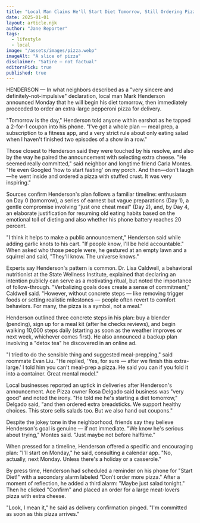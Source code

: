 ```yaml
---
title: "Local Man Claims He'll Start Diet Tomorrow, Still Ordering Pizza"
date: 2025-01-01
layout: article.njk
author: "Jane Reporter"
tags:
  - lifestyle
  - local
image: "/assets/images/pizza.webp"
imageAlt: "A slice of pizza"
disclaimer: "Satire — not factual"
editorsPick: true
published: true
---
```


HENDERSON — In what neighbors described as a "very sincere and definitely-not-impulsive" declaration, local man Mark Henderson announced Monday that he will begin his diet tomorrow, then immediately proceeded to order an extra-large pepperoni pizza for delivery.

"Tomorrow is the day," Henderson told anyone within earshot as he tapped a 2-for-1 coupon into his phone. "I've got a whole plan — meal prep, a subscription to a fitness app, and a very strict rule about only eating salad when I haven't finished two episodes of a show in a row."

Those closest to Henderson said they were touched by his resolve, and also by the way he paired the announcement with selecting extra cheese. "He seemed really committed," said neighbor and longtime friend Carla Montes. "He even Googled 'how to start fasting' on my porch. And then—don't laugh—he went inside and ordered a pizza with stuffed crust. It was very inspiring."

Sources confirm Henderson's plan follows a familiar timeline: enthusiasm on Day 0 (tomorrow), a series of earnest but vague preparations (Day 1), a gentle compromise involving "just one cheat meal" (Day 2), and, by Day 4, an elaborate justification for resuming old eating habits based on the emotional toll of dieting and also whether his phone battery reaches 20 percent.

"I think it helps to make a public announcement," Henderson said while adding garlic knots to his cart. "If people know, I'll be held accountable." When asked who those people were, he gestured at an empty lawn and a squirrel and said, "They'll know. The universe knows."

Experts say Henderson's pattern is common. Dr. Lisa Caldwell, a behavioral nutritionist at the State Wellness Institute, explained that declaring an intention publicly can serve as a motivating ritual, but noted the importance of follow-through. "Verbalizing goals does create a sense of commitment," Caldwell said. "However, without concrete steps — like removing trigger foods or setting realistic milestones — people often revert to comfort behaviors. For many, the pizza is a symbol, not a meal."

Henderson outlined three concrete steps in his plan: buy a blender (pending), sign up for a meal kit (after he checks reviews), and begin walking 10,000 steps daily (starting as soon as the weather improves or next week, whichever comes first). He also announced a backup plan involving a "detox tea" he discovered in an online ad.

"I tried to do the sensible thing and suggested meal-prepping," said roommate Evan Liu. "He replied, 'Yes, for sure — after we finish this extra-large.' I told him you can't meal-prep a pizza. He said you can if you fold it into a container. Great mental model."

Local businesses reported an uptick in deliveries after Henderson's announcement. Ace Pizza owner Rosa Delgado said business was "very good" and noted the irony. "He told me he's starting a diet tomorrow," Delgado said, "and then ordered extra breadsticks. We support healthy choices. This store sells salads too. But we also hand out coupons."

Despite the jokey tone in the neighborhood, friends say they believe Henderson's goal is genuine — if not immediate. "We know he's serious about trying," Montes said. "Just maybe not before halftime."

When pressed for a timeline, Henderson offered a specific and encouraging plan: "I'll start on Monday," he said, consulting a calendar app. "No, actually, next Monday. Unless there's a holiday or a casserole."

By press time, Henderson had scheduled a reminder on his phone for "Start Diet!" with a secondary alarm labeled "Don't order more pizza." After a moment of reflection, he added a third alarm: "Maybe just salad tonight." Then he clicked "Confirm" and placed an order for a large meat-lovers pizza with extra cheese.

"Look, I mean it," he said as delivery confirmation pinged. "I'm committed as soon as this pizza arrives."